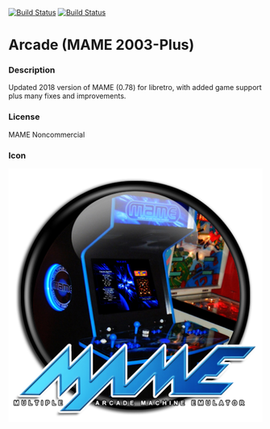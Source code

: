 [![Build Status](https://travis-ci.org/kodi-game/game.libretro.mame2003_plus.svg?branch=master)](https://travis-ci.org/kodi-game/game.libretro.mame2003_plus)
[![Build Status](https://ci.appveyor.com/api/projects/status/github/kodi-game/game.libretro.mame2003_plus?svg=true)](https://ci.appveyor.com/project/kodi-game/game-libretro-mame2003-plus)

# Arcade (MAME 2003-Plus)

### Description
Updated 2018 version of MAME (0.78) for libretro, with added game support plus many fixes and improvements.

### License
MAME Noncommercial

### Icon

![Icon](game.libretro.mame2003_plus/resources/icon.png)


